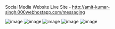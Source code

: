 Social Media Website
Live Site - http://amit-kumar-singh.000webhostapp.com/messaging 

![image](https://user-images.githubusercontent.com/61065217/93024782-8f2c9b00-f616-11ea-87f7-c5e0e0d86601.png)
![image](https://user-images.githubusercontent.com/61065217/93024786-9a7fc680-f616-11ea-8e0c-a5a234abfbd8.png)
![image](https://user-images.githubusercontent.com/61065217/93024792-a4092e80-f616-11ea-8925-217977580bab.png)
![image](https://user-images.githubusercontent.com/61065217/93024810-c1d69380-f616-11ea-970c-a7625f882ab7.png)
![image](https://user-images.githubusercontent.com/61065217/93024842-e7639d00-f616-11ea-94de-e625ef91cccb.png)

